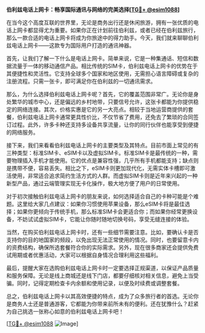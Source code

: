 **伯利兹电话上网卡：畅享国际通讯与网络的完美选择[[TG💪+ @esim1088](https://t.me/s/esim1088)]**

在当今这个高度互联的世界里，无论是商务出行还是休闲旅游，拥有一张优质的电话上网卡都显得尤为重要。如果你正在计划前往伯利兹，或者已经在伯利兹旅行，那么一款合适的电话上网卡将成为你旅途中的得力助手。今天，我们就来聊聊伯利兹电话上网卡——这款专为国际用户打造的通讯神器。

首先，让我们了解一下什么是电话上网卡。简单来说，它是一种集通话、短信和数据流量于一体的移动通信产品。相比传统的SIM卡，伯利兹电话上网卡的优势在于其便捷性和灵活性。它支持全球多个国家和地区使用，无需担心语言障碍或复杂的注册流程。只需一张卡，即可满足你在伯利兹的一切通讯需求。

那么，为什么选择伯利兹电话上网卡呢？首先，它的覆盖范围非常广。无论你是身处繁华的城市中心，还是偏远的乡村地带，只要信号允许，这张卡都能为你提供稳定的网络连接。其次，价格实惠是它的另一大亮点。相较于当地运营商提供的套餐，伯利兹电话上网卡通常更具性价比，不仅节省了费用，还免去了繁琐的合同签订过程。此外，许多卡种还支持多设备共享流量，让你的同行伙伴也能享受到便捷的网络服务。

接下来，我们来看看伯利兹电话上网卡的主要类型及其特点。目前市面上常见的有三种类型：标准SIM卡、eSIM卡以及虚拟SIM卡。标准SIM卡是最传统的一种，需要物理插入手机才能使用。它的优点是兼容性强，几乎所有手机都能支持；缺点则是携带不便，容易丢失。相比之下，eSIM卡则更加现代化，无需实体卡槽即可激活使用，非常适合追求简约生活方式的人群。而虚拟SIM卡则是近年来兴起的一种新型产品，通过云端管理实现无卡化操作，极大地方便了用户的日常使用。

对于初次接触伯利兹电话上网卡的朋友来说，如何选择适合自己的卡种可能是个难题。这里给大家几点建议：如果你习惯使用苹果设备，那么eSIM卡将是最佳选择；如果你更倾向于传统手机，那么标准SIM卡会更适合你；而如果你经常更换设备，不妨试试虚拟SIM卡，它能让你随时随地切换号码，享受无缝连接的体验。

当然，在购买伯利兹电话上网卡时，还有一些细节需要注意。比如，要确认卡是否支持你的目的地国家的频段，以免出现无法正常使用的情况。同时，也要留意卡内的资费结构，确保所选套餐符合你的实际需求。另外，现在很多商家还会提供免费试用期或者优惠活动，大家可以根据自身情况合理利用这些福利。

最后，提醒大家在选购伯利兹电话上网卡时一定要选择正规渠道，以保证产品质量和服务保障。无论是线上商城还是线下门店，都要仔细核对相关信息，避免上当受骗。同时，记得定期检查卡内余额和使用记录，以便及时续费或调整套餐。

总之，伯利兹电话上网卡以其高效便捷的特点，成为了众多旅行者的首选。无论你是商务人士还是普通游客，它都能为你带来前所未有的便利。还在犹豫什么？赶紧为自己挑选一张称心如意的伯利兹电话上网卡吧！

[[TG💪+ @esim1088](https://t.me/s/esim1088) ![Image](https://i.postimg.cc/4NQfJmqS/Snipaste-2025-05-13-00-14-12.png)]